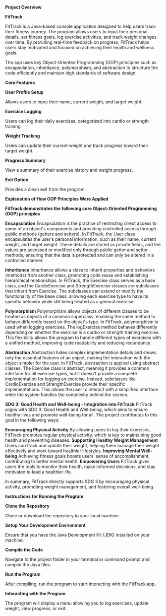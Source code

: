 **Project Overview**

**FitTrack**

FitTrack is a Java-based console application designed to help users track their fitness journey. The program allows users to input their personal details, set fitness goals, log exercise activities, and track weight changes over time. By providing real-time feedback on progress, FitTrack helps users stay motivated and focused on achieving their health and wellness goals.

The app uses key Object-Oriented Programming (OOP) principles such as encapsulation, inheritance, polymorphism, and abstraction to structure the code efficiently and maintain high standards of software design.



**Core Features**

**User Profile Setup**

Allows users to input their name, current weight, and target weight.

**Exercise Logging**

Users can log their daily exercises, categorized into cardio or strength training.

**Weight Tracking**

Users can update their current weight and track progress toward their target weight.

**Progress Summary**

View a summary of their exercise history and weight progress.

**Exit Option**

Provides a clean exit from the program.



**Explanation of How OOP Principles Were Applied**

**FitTrack demonstrates the following core Object-Oriented Programming (OOP) principles**

**Encapsulation**
Encapsulation is the practice of restricting direct access to some of an object's components and providing controlled access through public methods (getters and setters). In FitTrack, the User class encapsulates the user's personal information, such as their name, current weight, and target weight. These details are stored as private fields, and the values are accessed or modified only through public getter and setter methods, ensuring that the data is protected and can only be altered in a controlled manner.

**Inheritance**
Inheritance allows a class to inherit properties and behaviors (methods) from another class, promoting code reuse and establishing hierarchical relationships. In FitTrack, the Exercise class serves as a base class, and the CardioExercise and StrengthExercise classes are subclasses that inherit from Exercise. The subclasses can extend or modify the functionality of the base class, allowing each exercise type to have its specific behavior while still being treated as a general exercise.

**Polymorphism**
Polymorphism allows objects of different classes to be treated as objects of a common superclass, enabling the same method to behave differently based on the object's type. In FitTrack, polymorphism is used when logging exercises. The logExercise method behaves differently depending on whether the exercise is a cardio or strength training exercise. This flexibility allows the program to handle different types of exercises with a unified method, improving code readability and reducing redundancy.

**Abstraction**
Abstraction hides complex implementation details and shows only the essential features of an object, making the interaction with the object simpler for the user. In FitTrack, abstraction is applied using abstract classes. The Exercise class is abstract, meaning it provides a common interface for all exercise types, but it doesn't provide a complete implementation for logging an exercise. Instead, subclasses like CardioExercise and StrengthExercise provide their specific implementations. This allows the user to interact with a simplified interface while the system handles the complexity behind the scenes.

**SDG 3: Good Health and Well-being - Integration into FitTrack**
FitTrack aligns with SDG 3: Good Health and Well-being, which aims to ensure healthy lives and promote well-being for all. The project contributes to this goal in the following ways:

**Encouraging Physical Activity**
By allowing users to log their exercises, FitTrack promotes regular physical activity, which is key to maintaining good health and preventing diseases.
**Supporting Healthy Weight Management**
Users can track and update their weight, helping them manage their weight effectively and work toward healthier lifestyles.
**Improving Mental Well-being**
Achieving fitness goals boosts users’ sense of accomplishment, contributing to better mental health.
**Empowering Users**
FitTrack gives users the tools to monitor their health, make informed decisions, and stay motivated to lead a healthier life.

In summary, FitTrack directly supports SDG 3 by encouraging physical activity, promoting weight management, and fostering overall well-being.



**Instructions for Running the Program**

**Clone the Repository**

Clone or download the repository to your local machine.

**Setup Your Development Environment**

Ensure that you have the Java Development Kit (JDK) installed on your machine.

**Compile the Code**

Navigate to the project folder in your terminal or command prompt and compile the Java files.

**Run the Program**

After compiling, run the program to start interacting with the FitTrack app.

**Interacting with the Program**

The program will display a menu allowing you to log exercises, update weight, view progress, or exit.
